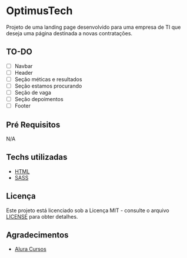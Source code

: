 # OptimusTech

Projeto de uma landing page desenvolvido para uma empresa de TI que deseja uma página destinada a novas contratações.

## TO-DO

 - [ ] Navbar
 - [ ] Header
 - [ ] Seção méticas e resultados
 - [ ] Seção estamos procurando 
 - [ ] Seção de vaga
 - [ ] Seção depoimentos
 - [ ] Footer

## Pré Requisitos

N/A

## Techs utilizadas

- [HTML](https://developer.mozilla.org/pt-BR/docs/Web/HTML)
- [SASS](https://sass-lang.com/)

## Licença

Este projeto está licenciado sob a Licença MIT - consulte o arquivo [LICENSE](./LICENSE) para obter detalhes.

## Agradecimentos

- [Alura Cursos](https://www.alura.com.br/)
